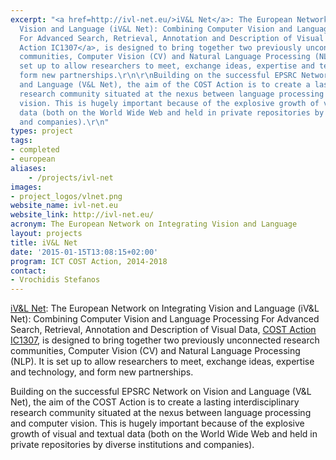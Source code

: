 ```yaml
---
excerpt: "<a href=http://ivl-net.eu/>iV&L Net</a>: The European Network on Integrating
  Vision and Language (iV&L Net): Combining Computer Vision and Language Processing
  For Advanced Search, Retrieval, Annotation and Description of Visual Data, <a href=http://www.cost.eu/COST_Actions/ict/IC1307>COST
  Action IC1307</a>, is designed to bring together two previously unconnected research
  communities, Computer Vision (CV) and Natural Language Processing (NLP).  It is
  set up to allow researchers to meet, exchange ideas, expertise and technology, and
  form new partnerships.\r\n\r\nBuilding on the successful EPSRC Network on Vision
  and Language (V&L Net), the aim of the COST Action is to create a lasting interdisciplinary
  research community situated at the nexus between language processing and computer
  vision. This is hugely important because of the explosive growth of visual and textual
  data (both on the World Wide Web and held in private repositories by diverse institutions
  and companies).\r\n"
types: project
tags:
- completed
- european
aliases:
    - /projects/ivl-net
images:
- project_logos/vlnet.png
website_name: ivl-net.eu
website_link: http://ivl-net.eu/
acronym: The European Network on Integrating Vision and Language
layout: projects
title: iV&L Net
date: '2015-01-15T13:08:15+02:00'
program: ICT COST Action, 2014-2018
contact: 
- Vrochidis Stefanos
---
```

<a href=http://ivl-net.eu/>iV&L Net</a>: The European Network on Integrating Vision and Language (iV&L Net): Combining Computer Vision and Language Processing For Advanced Search, Retrieval, Annotation and Description of Visual Data, <a href=http://www.cost.eu/COST_Actions/ict/IC1307>COST Action IC1307</a>, is designed to bring together two previously unconnected research communities, Computer Vision (CV) and Natural Language Processing (NLP).  It is set up to allow researchers to meet, exchange ideas, expertise and technology, and form new partnerships.

Building on the successful EPSRC Network on Vision and Language (V&L Net), the aim of the COST Action is to create a lasting interdisciplinary research community situated at the nexus between language processing and computer vision. This is hugely important because of the explosive growth of visual and textual data (both on the World Wide Web and held in private repositories by diverse institutions and companies).
